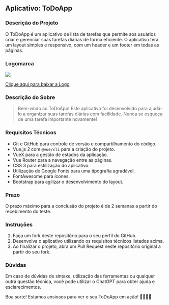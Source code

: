 ## Aplicativo: ToDoApp

### Descrição do Projeto
O ToDoApp é um aplicativo de lista de tarefas que permite aos usuários criar e gerenciar suas tarefas diárias de forma eficiente. O aplicativo terá um layout simples e responsivo, com um header e um footer em todas as páginas.

### Logomarca
![](https://hackmd.io/_uploads/ByqlkxDqh.png)

[Clique aqui para baixar a Logo](https://drive.google.com/drive/folders/1x5ZhEqCx9hEL1i6yV9ufQaZ0QCqdgJ0R?usp=drive_link)

### Descrição do Sobre
> Bem-vindo ao ToDoApp! Este aplicativo foi desenvolvido para ajudá-lo a organizar suas tarefas diárias com facilidade. Nunca se esqueça de uma tarefa importante novamente!

### Requisitos Técnicos
- Git e GitHub para controle de versão e compartilhamento do código.
- Vue.js 2 com `@vue/cli` para a criação do projeto.
- VueX para a gestão de estados da aplicação.
- Vue Router para a navegação entre as páginas.
- CSS 3 para estilização do aplicativo.
- Utilização de Google Fonts para uma tipografia agradável.
- FontAwesome para ícones.
- Bootstrap para agilizar o desenvolvimento do layout.

### Prazo
O prazo máximo para a conclusão do projeto é de 2 semanas a partir do recebimento do teste.

### Instruções

1. Faça um fork deste repositório para o seu perfil do GitHub.
2. Desenvolva o aplicativo utilizando os requisitos técnicos listados acima.
3. Ao finalizar o projeto, abra um Pull Request neste repositório original a partir do seu fork.

### Dúvidas
Em caso de dúvidas de sintaxe, utilização das ferramentas ou qualquer outra questão técnica, você pode utilizar o ChatGPT para obter ajuda e esclarecimentos.

Boa sorte! Estamos ansiosos para ver o seu ToDoApp em ação! 👏🧑‍💻🚀